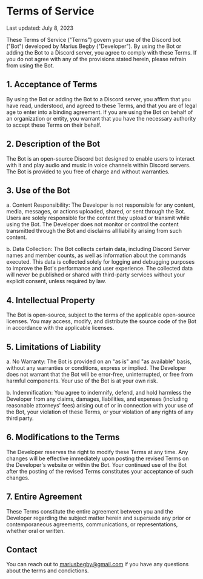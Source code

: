 # Terms of Service

Last updated: July 8, 2023

These Terms of Service ("Terms") govern your use of the Discord bot ("Bot") developed by Marius Begby ("Developer"). By using the Bot or adding the Bot to a Discord server, you agree to comply with these Terms. If you do not agree with any of the provisions stated herein, please refrain from using the Bot.

## 1. Acceptance of Terms

By using the Bot or adding the Bot to a Discord server, you affirm that you have read, understood, and agreed to these Terms, and that you are of legal age to enter into a binding agreement. If you are using the Bot on behalf of an organization or entity, you warrant that you have the necessary authority to accept these Terms on their behalf.

## 2. Description of the Bot

The Bot is an open-source Discord bot designed to enable users to interact with it and play audio and music in voice channels within Discord servers. The Bot is provided to you free of charge and without warranties.

## 3. Use of the Bot

a. Content Responsibility: The Developer is not responsible for any content, media, messages, or actions uploaded, shared, or sent through the Bot. Users are solely responsible for the content they upload or transmit while using the Bot. The Developer does not monitor or control the content transmitted through the Bot and disclaims all liability arising from such content.

b. Data Collection: The Bot collects certain data, including Discord Server names and member counts, as well as information about the commands executed. This data is collected solely for logging and debugging purposes to improve the Bot's performance and user experience. The collected data will never be published or shared with third-party services without your explicit consent, unless required by law.

## 4. Intellectual Property

The Bot is open-source, subject to the terms of the applicable open-source licenses. You may access, modify, and distribute the source code of the Bot in accordance with the applicable licenses.

## 5. Limitations of Liability

a. No Warranty: The Bot is provided on an "as is" and "as available" basis, without any warranties or conditions, express or implied. The Developer does not warrant that the Bot will be error-free, uninterrupted, or free from harmful components. Your use of the Bot is at your own risk.

b. Indemnification: You agree to indemnify, defend, and hold harmless the Developer from any claims, damages, liabilities, and expenses (including reasonable attorneys' fees) arising out of or in connection with your use of the Bot, your violation of these Terms, or your violation of any rights of any third party.

## 6. Modifications to the Terms

The Developer reserves the right to modify these Terms at any time. Any changes will be effective immediately upon posting the revised Terms on the Developer's website or within the Bot. Your continued use of the Bot after the posting of the revised Terms constitutes your acceptance of such changes.

## 7. Entire Agreement

These Terms constitute the entire agreement between you and the Developer regarding the subject matter herein and supersede any prior or contemporaneous agreements, communications, or representations, whether oral or written.

## Contact

You can reach out to mariusbegby@gmail.com if you have any questions about the terms and condictions.
